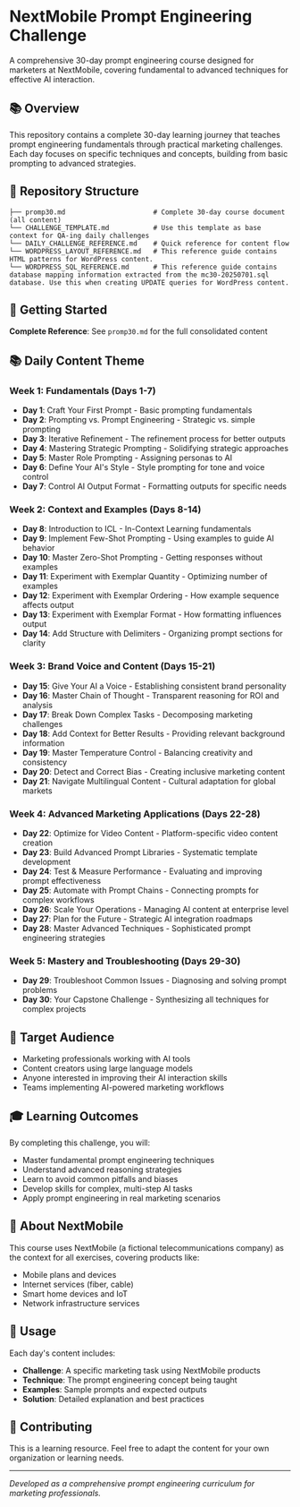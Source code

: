 # NextMobile Prompt Engineering Challenge

A comprehensive 30-day prompt engineering course designed for marketers at NextMobile, covering fundamental to advanced techniques for effective AI interaction.

## 📚 Overview

This repository contains a complete 30-day learning journey that teaches prompt engineering fundamentals through practical marketing challenges. Each day focuses on specific techniques and concepts, building from basic prompting to advanced strategies.

## 📁 Repository Structure

```
├── promp30.md                      # Complete 30-day course document (all content)
└── CHALLENGE_TEMPLATE.md           # Use this template as base context for QA-ing daily challenges
└── DAILY_CHALLENGE_REFERENCE.md    # Quick reference for content flow
└── WORDPRESS_LAYOUT_REFERENCE.md   # This reference guide contains HTML patterns for WordPress content.
└── WORDPRESS_SQL_REFERENCE.md      # This reference guide contains database mapping information extracted from the mc30-20250701.sql database. Use this when creating UPDATE queries for WordPress content.
```

## 🚀 Getting Started

**Complete Reference**: See `promp30.md` for the full consolidated content

## 📚 Daily Content Theme

### Week 1: Fundamentals (Days 1-7)
- **Day 1**: Craft Your First Prompt - Basic prompting fundamentals
- **Day 2**: Prompting vs. Prompt Engineering - Strategic vs. simple prompting
- **Day 3**: Iterative Refinement - The refinement process for better outputs
- **Day 4**: Mastering Strategic Prompting - Solidifying strategic approaches
- **Day 5**: Master Role Prompting - Assigning personas to AI
- **Day 6**: Define Your AI's Style - Style prompting for tone and voice control
- **Day 7**: Control AI Output Format - Formatting outputs for specific needs

### Week 2: Context and Examples (Days 8-14)
- **Day 8**: Introduction to ICL - In-Context Learning fundamentals
- **Day 9**: Implement Few-Shot Prompting - Using examples to guide AI behavior
- **Day 10**: Master Zero-Shot Prompting - Getting responses without examples
- **Day 11**: Experiment with Exemplar Quantity - Optimizing number of examples
- **Day 12**: Experiment with Exemplar Ordering - How example sequence affects output
- **Day 13**: Experiment with Exemplar Format - How formatting influences output
- **Day 14**: Add Structure with Delimiters - Organizing prompt sections for clarity

### Week 3: Brand Voice and Content (Days 15-21)
- **Day 15**: Give Your AI a Voice - Establishing consistent brand personality
- **Day 16**: Master Chain of Thought - Transparent reasoning for ROI and analysis
- **Day 17**: Break Down Complex Tasks - Decomposing marketing challenges
- **Day 18**: Add Context for Better Results - Providing relevant background information
- **Day 19**: Master Temperature Control - Balancing creativity and consistency
- **Day 20**: Detect and Correct Bias - Creating inclusive marketing content
- **Day 21**: Navigate Multilingual Content - Cultural adaptation for global markets

### Week 4: Advanced Marketing Applications (Days 22-28)
- **Day 22**: Optimize for Video Content - Platform-specific video content creation
- **Day 23**: Build Advanced Prompt Libraries - Systematic template development
- **Day 24**: Test & Measure Performance - Evaluating and improving prompt effectiveness
- **Day 25**: Automate with Prompt Chains - Connecting prompts for complex workflows
- **Day 26**: Scale Your Operations - Managing AI content at enterprise level
- **Day 27**: Plan for the Future - Strategic AI integration roadmaps
- **Day 28**: Master Advanced Techniques - Sophisticated prompt engineering strategies

### Week 5: Mastery and Troubleshooting (Days 29-30)
- **Day 29**: Troubleshoot Common Issues - Diagnosing and solving prompt problems
- **Day 30**: Your Capstone Challenge - Synthesizing all techniques for complex projects


## 💼 Target Audience

- Marketing professionals working with AI tools
- Content creators using large language models
- Anyone interested in improving their AI interaction skills
- Teams implementing AI-powered marketing workflows

## 🎓 Learning Outcomes

By completing this challenge, you will:
- Master fundamental prompt engineering techniques
- Understand advanced reasoning strategies
- Learn to avoid common pitfalls and biases
- Develop skills for complex, multi-step AI tasks
- Apply prompt engineering in real marketing scenarios

## 🏢 About NextMobile

This course uses NextMobile (a fictional telecommunications company) as the context for all exercises, covering products like:
- Mobile plans and devices
- Internet services (fiber, cable)
- Smart home devices and IoT
- Network infrastructure services

## 📝 Usage

Each day's content includes:
- **Challenge**: A specific marketing task using NextMobile products
- **Technique**: The prompt engineering concept being taught
- **Examples**: Sample prompts and expected outputs
- **Solution**: Detailed explanation and best practices

## 🤝 Contributing

This is a learning resource. Feel free to adapt the content for your own organization or learning needs.

---

*Developed as a comprehensive prompt engineering curriculum for marketing professionals.* 